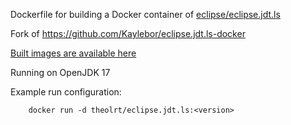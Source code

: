 Dockerfile for building a Docker container of [eclipse/eclipse.jdt.ls](https://github.com/eclipse-jdtls/eclipse.jdt.ls)

Fork of https://github.com/Kaylebor/eclipse.jdt.ls-docker

[Built images are available here](https://hub.docker.com/r/theolrt/eclipse.jdt.ls)

Running on OpenJDK 17

Example run configuration:

        docker run -d theolrt/eclipse.jdt.ls:<version>
